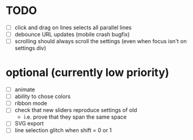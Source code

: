 # TODO

- [ ] click and drag on lines selects all parallel lines
- [ ] debounce URL updates (mobile crash bugfix)
- [ ] scrolling should always scroll the settings (even when focus isn't on settings div)

# optional (currently low priority)
- [ ] animate
- [ ] ability to chose colors
- [ ] ribbon mode
- [ ] check that new sliders reproduce settings of old
	- i.e. prove that they span the same space
- [ ] SVG export
- [ ] line selection glitch when shift = 0 or 1
